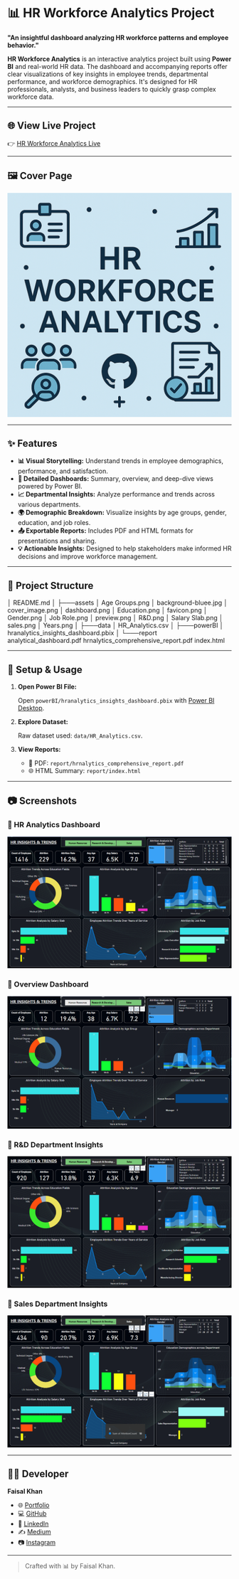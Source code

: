 # 📊 HR Workforce Analytics Project

 **"An insightful dashboard analyzing HR workforce patterns and employee behavior."**

 **HR Workforce Analytics** is an interactive analytics project built using **Power BI** and real-world HR data. The dashboard and accompanying reports offer clear visualizations of key insights in employee trends, departmental performance, and workforce demographics. It's designed for HR professionals, analysts, and business leaders to quickly grasp complex workforce data.

 ---

 ## 🌐 View Live Project

 👉 [HR Workforce Analytics Live](https://hr-workforce-analysis.netlify.app/)

 ---

 ## 🖼️ Cover Page

 ![Cover Image](./assets/cover_image.png)

 ---

 ## ✨ Features

 - **📊 Visual Storytelling:** Understand trends in employee demographics, performance, and satisfaction.
 - **📌 Detailed Dashboards:** Summary, overview, and deep-dive views powered by Power BI.
 - **📈 Departmental Insights:** Analyze performance and trends across various departments.
 - **🌍 Demographic Breakdown:** Visualize insights by age groups, gender, education, and job roles.
 - **📤 Exportable Reports:** Includes PDF and HTML formats for presentations and sharing.
 - **💡 Actionable Insights:** Designed to help stakeholders make informed HR decisions and improve workforce management.

 ---

 ## 📁 Project Structure
│   README.md
│
├───assets
│       Age Groups.png
│       background-bluee.jpg
│       cover_image.png
│       dashboard.png
│       Education.png
│       favicon.png
│       Gender.png
│       Job Role.png
│       preview.png
│       R&D.png
│       Salary Slab.png
│       sales.png
│       Years.png
│
├───data
│       HR_Analytics.csv
│
├───powerBI
│       hranalytics_insights_dashboard.pbix
│
└───report
        analytical_dashboard.pdf
        hrnalytics_comprehensive_report.pdf
        index.html


---

## 🧪 Setup & Usage

1. **Open Power BI File:**

   Open `powerBI/hranalytics_insights_dashboard.pbix` with [Power BI Desktop](https://powerbi.microsoft.com/desktop).

2. **Explore Dataset:**

   Raw dataset used: `data/HR_Analytics.csv`.

3. **View Reports:**

   - 📄 PDF: `report/hrnalytics_comprehensive_report.pdf`
   - 🌐 HTML Summary: `report/index.html`

---

## 📷 Screenshots

### 🔹 HR Analytics Dashboard
![HR Analytics Dashboard](./assets/dashboard.png)

### 🔹 Overview Dashboard
![Overview Dashboard](./assets/preview.png)

### 🔹 R&D Department Insights
![R&D Department Insights](./assets/R&D.png)

### 🔹 Sales Department Insights
![Sales Department Insights](./assets/sales.png)

---

## 👨‍💻 Developer

**Faisal Khan**

- 🌐 [Portfolio](https://khanfaisal.netlify.app)
- 💻 [GitHub](https://github.com/khanfaisal79960)
- 🔗 [LinkedIn](https://www.linkedin.com/in/khanfaisal79960)
- ✍️ [Medium](https://medium.com/@khanfaisal79960)
- 📷 [Instagram](https://instagram.com/mr._perfect_1004)

---

> Crafted with 📊 by Faisal Khan.